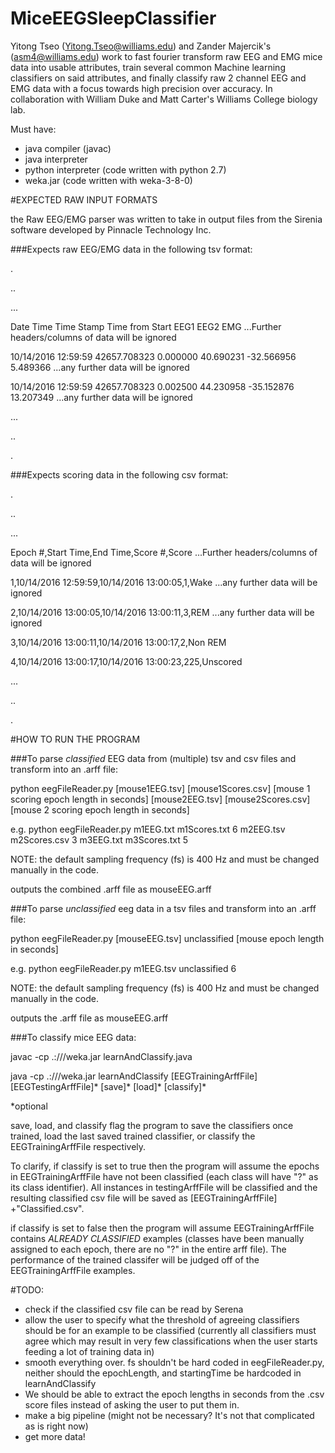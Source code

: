 # MiceEEGSleepClassifier

Yitong Tseo (Yitong.Tseo@williams.edu) and Zander Majercik's (asm4@williams.edu) work to fast fourier transform raw EEG and EMG mice data into usable attributes, train several common Machine learning classifiers on said attributes, and finally classify raw 2 channel EEG and EMG data with a focus towards high precision over accuracy. In collaboration with William Duke and Matt Carter's Williams College biology lab.

Must have:
- java compiler (javac)
- java interpreter
- python interpreter (code written with python 2.7)
- weka.jar (code written with weka-3-8-0)

#EXPECTED RAW INPUT FORMATS

the Raw EEG/EMG parser was written to take in output files from the Sirenia software developed by Pinnacle Technology Inc.

###Expects raw EEG/EMG data in the following tsv format:

.

..

...

Date	Time	Time Stamp	Time from Start	EEG1	EEG2	EMG	...Further headers/columns of data will be ignored

10/14/2016	12:59:59	42657.708323	0.000000	40.690231	-32.566956	5.489366	  ...any further data will be ignored

10/14/2016	12:59:59	42657.708323	0.002500	44.230958	-35.152876	13.207349	  ...any further data will be ignored

...

..

.	


###Expects scoring data in the following csv format:

.

..

...

Epoch #,Start Time,End Time,Score #,Score ...Further headers/columns of data will be ignored

1,10/14/2016 12:59:59,10/14/2016 13:00:05,1,Wake ...any further data will be ignored

2,10/14/2016 13:00:05,10/14/2016 13:00:11,3,REM ...any further data will be ignored

3,10/14/2016 13:00:11,10/14/2016 13:00:17,2,Non REM

4,10/14/2016 13:00:17,10/14/2016 13:00:23,225,Unscored

...

..

.

#HOW TO RUN THE PROGRAM


###To parse *classified* EEG data from (multiple) tsv and csv files and transform into an .arff file:

python eegFileReader.py [mouse1EEG.tsv] [mouse1Scores.csv] [mouse 1 scoring epoch length in seconds] [mouse2EEG.tsv] [mouse2Scores.csv] [mouse 2 scoring epoch length in seconds]

e.g. python eegFileReader.py m1EEG.txt m1Scores.txt 6 m2EEG.tsv m2Scores.csv 3 m3EEG.txt m3Scores.txt 5

NOTE: the default sampling frequency (fs) is 400 Hz and must be changed manually in the code.

outputs the combined .arff file as mouseEEG.arff



###To parse *unclassified* eeg data in a tsv files and transform into an .arff file:

python eegFileReader.py [mouseEEG.tsv] unclassified [mouse epoch length in seconds]

e.g. python eegFileReader.py m1EEG.tsv unclassified 6

NOTE: the default sampling frequency (fs) is 400 Hz and must be changed manually in the code.

outputs the .arff file as mouseEEG.arff



###To classify mice EEG data:

javac -cp .:<path>/<to>/<weka>/weka.jar learnAndClassify.java

java -cp .:<path>/<to>/<weka>/weka.jar learnAndClassify [EEGTrainingArffFile] [EEGTestingArffFile]* [save]* [load]* [classify]*

*optional

save, load, and classify flag the program to save the classifiers once trained, load the last saved trained classifier, or classify the EEGTrainingArffFile respectively.

To clarify, if classify is set to true then the program will assume the epochs in EEGTrainingArffFile have not been classified (each class will have "?" as its class identifier). All instances in testingArffFile will be classified and the resulting classified csv file will be saved as [EEGTrainingArffFile] +"Classified.csv".

if classify is set to false then the program will assume EEGTrainingArffFile contains *ALREADY CLASSIFIED* examples (classes have been manually assigned to each epoch, there are no "?" in the entire arff file). The performance of the trained classifer will be judged off of the EEGTrainingArffFile examples.


#TODO:
- check if the classified csv file can be read by Serena
- allow the user to specify what the threshold of agreeing classifiers should be for an example to be classified (currently all classifiers must agree which may result in very few classifications when the user starts feeding a lot of training data in)
- smooth everything over. fs shouldn't be hard coded in eegFileReader.py, neither should the epochLength, and startingTime be hardcoded in learnAndClassify
- We should be able to extract the epoch lengths in seconds from the .csv score files instead of asking the user to put them in.
- make a big pipeline (might not be necessary? It's not that complicated as is right now)
- get more data!
